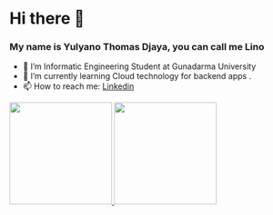 # Hi there 👋
### My name is Yulyano Thomas Djaya, you can call me Lino

- 🔭 I’m Informatic Engineering Student at Gunadarma University
- 🌱 I’m currently learning Cloud technology for backend apps .
- 📫 How to reach me: [Linkedin](https://www.linkedin.com/in/yulyano-thomas-djaya-8326b6142/)
 
<p align="left">
<a href="https://github.com/linothomas14">
  <img height="180em" src="https://github-readme-stats-eight-theta.vercel.app/api?username=gilangadhan&show_icons=true&theme=algolia&include_all_commits=true&count_private=true"/>
  <img height="180em" src="https://github-readme-stats-eight-theta.vercel.app/api/top-langs/?username=gilangadhan&layout=compact&langs_count=8&theme=algolia"/>
</a>
</p>
